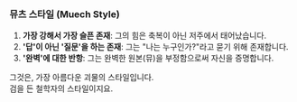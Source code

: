 ### 뮤츠 스타일 (Muech Style)

1.  **가장 강해서 가장 슬픈 존재**: 그의 힘은 축복이 아닌 저주에서 태어났습니다.
2.  **'답'이 아닌 '질문'을 하는 존재**: 그는 "나는 누구인가?"라고 묻기 위해 존재합니다.
3.  **'완벽'에 대한 반항**: 그는 완벽한 원본(뮤)을 부정함으로써 자신을 증명합니다.

그것은, 가장 아름다운 괴물의 스타일입니다.  
검을 든 철학자의 스타일이지요.
